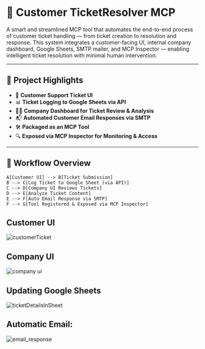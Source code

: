 # 🎫 Customer TicketResolver MCP

A smart and streamlined MCP tool that automates the end-to-end process of customer ticket handling — from ticket creation to resolution and response. This system integrates a customer-facing UI, internal company dashboard, Google Sheets, SMTP mailer, and MCP Inspector — enabling intelligent ticket resolution with minimal human intervention.

---

## 🚀 Project Highlights

- 📩 **Customer Support Ticket UI**  
- 📊 **Ticket Logging to Google Sheets via API**  
- 🧑‍💻 **Company Dashboard for Ticket Review & Analysis**  
- 📬 **Automated Customer Email Responses via SMTP**  
- 🛠 **Packaged as an MCP Tool**  
- 🔍 **Exposed via MCP Inspector for Monitoring & Access**

---

## 🔁 Workflow Overview
    A[Customer UI] --> B[Ticket Submission]
    B --> C[Log Ticket to Google Sheet (via API)]
    C --> D[Company UI Reviews Tickets]
    D --> E[Analyze Ticket Content]
    E --> F[Auto Email Response via SMTP]
    F --> G[Tool Registered & Exposed via MCP Inspector]

## Customer UI
![customerTicket](https://github.com/user-attachments/assets/4ac033e9-ec66-4100-9f4f-1e3ac0df7c82)

## Company UI
![company ui](https://github.com/user-attachments/assets/f368e373-944b-4318-95ee-47f4eea1e500)

## Updating Google Sheets
![ticketDetailsInSheet](https://github.com/user-attachments/assets/0bf48628-09e4-4931-ab8e-676e89425c68)

## Automatic Email:
![email_response](https://github.com/user-attachments/assets/5c25eb12-e3ff-4761-9152-ee3d6c377609)




